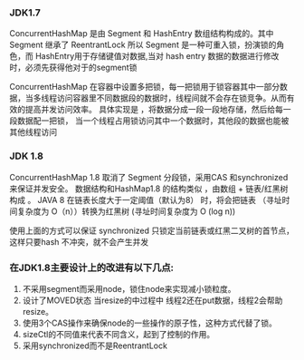 
### JDK1.7
ConcurrentHashMap 是由 Segment 和 HashEntry 数组结构构成的。其中Segment  继承了 ReentrantLock  所以 Segment 是一种可重入锁，扮演锁的角色，而 HashEntry用于存储键值对数据,当对 hash entry 数据的数据进行修改时，必须先获得他对于的segment锁

ConcurrentHashMap 在容器中设置多把锁，每一把锁用于锁容器其中一部分数据，当多线程访问容器里不同数据段的数据时，线程间就不会存在锁竞争。从而有效的提高并发访问效率。 具体实现是 ，将数据分成一段一段地存储，然后给每一段数据配一把锁， 当一个线程占用锁访问其中一个数据时，其他段的数据也能被其他线程访问

### JDK 1.8

ConcurrentHashMap 1.8 取消了 Segment 分段锁，采用CAS 和synchronized  来保证并发安全。 数据结构和HashMap1.8 的结构类似 ，由数组 + 链表/红黑树 构成 。 JAVA 8 在链表长度大于一定阈值（默认为8） 时，将会把链表 （寻址时间复杂度为 O（n））转换为红黑树 (寻址时间复杂度为 O (log n))

使用上面的方式可以保证 synchronized  只锁定当前链表或红黑二叉树的首节点，这样只要hash 不冲突，就不会产生并发

### 在JDK1.8主要设计上的改进有以下几点:

1. 不采用segment而采用node，锁住node来实现减小锁粒度。
2. 设计了MOVED状态 当resize的中过程中 线程2还在put数据，线程2会帮助resize。
3. 使用3个CAS操作来确保node的一些操作的原子性，这种方式代替了锁。
4. sizeCtl的不同值来代表不同含义，起到了控制的作用。
5. 采用synchronized而不是ReentrantLock

